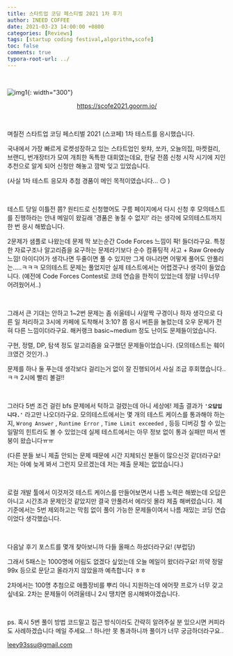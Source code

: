 ```yaml
---
title: 스타트업 코딩 페스티벌 2021 1차 후기
author: INEED COFFEE
date: 2021-03-23 14:00:00 +0800
categories: [Reviews]
tags: [startup coding festival,algorithm,scofe]
toc: false
comments: true
typora-root-url: ../
---
```


​	

![img1](https://www.contestkorea.com/admincenter/files/meet/202103021846152812591.jpg){: width="300"}

<p align="center">
    <a href="https://scofe2021.goorm.io/">https://scofe2021.goorm.io/</a>
</p>
​	

며칠전 스타트업 코딩 페스티벌 2021 (스코페) 1차 테스트를 응시했습니다.

국내에서 가장 빠르게 로켓성장하고 있는 스타트업인 왓챠, 쏘카, 오늘의집, 마켓컬리, 브랜디, 번개장터가 모여
개최한 독특한 대회였는데요, 한달 전쯤 신청 시작 시기에 지인 추천으로 알게 되어 신청만 해놓고 깜박 잊고 있었습니다.

(사실 1차 테스트 응모자 추첨 경품이 메인 목적이였습니다... :smirk: ​​)

​	

테스트 당일 이틀전 쯤? 원티드로 신청했어도 구름 페이지에서 다시 신청 후 모의테스트를 진행하라는 안내 메일이 왔길래 '경품은 놓칠 수 없지!' 라는 생각에 모의테스트까지 한 번 응시 해봤습니다.

2문제가 샘플로 나왔는데 문제 딱 보는순간 Code Forces 느낌이 팍! 들더라구요. 특정한 자료구조나 알고리즘을 요구하는 문제라기보다 순수 컴퓨팅적 사고 + Raw Greedy 느낌! 아이디어가 생각나면 두줄이면 풀 수 있지만 그게 아니라면 어떻게 풀어도 안풀리는.....ㅋㅋㅋ 모의테스트 문제는 풀었지만 실제 테스트에서는 어렵겠구나 생각이 들었습니다. (예전에 Code Forces Contest로 코테 연습을 한적이 있었는데 정말 너무너무 어려웠어서..)

​	

그래서 큰 기대는 안하고 1~2번 문제는 좀 쉬울테니 사알짝 구경이나 하자 생각으로 다른 일 처리하고 3시에 카페에 도착해서 3:10? 쯤 응시 버튼을 눌렀는데 오우 문제가 전혀 다른 느낌이더라구요. 해커랭크 basic~medium 정도 난이도 문제들이었습니다. 

구현, 정렬, DP, 탐색 정도 알고리즘을 요구했던 문제들이었습니다. (모의테스트는 훼이크였건 것인가..)

문제를 하나 둘 푸는데 생각보다 걸리는거 없이 잘 진행되어서 사실 조금 후회했습니다..ㅋㅋ 2시에 빨리 볼걸!!

​	

그러다 5번 조건 걸린 bfs 문제에서 턱하고 걸렸는데 아니 세상에! 제출 결과가 __`'오답입니다.'`__ 라고만 나오더라구요. 모의테스트에서는 몇 개의 테스트 케이스를 통과해야 하는지, `Wrong Answer` , `Runtime Error` , `Time Limit exceeded` , 등등 디버깅 할 수 있는 일말의 힌트라도 볼 수 있었는데 실제 테스트에서는 아무 정보 없이 통과 실패만 떠서 멘붕이 왔습니다ㅠㅠ

(다른 분들 보니 제출 안되는 문제 때문에 시간 지체되신 분들이 많으신것 같더라구요! 저는 아예 늦게 봐서 그런지 모르겠는데 저는 제출 문제는 없었습니다.)

​	

로컬 개발 툴에서 이것저것 테스트 케이스를 만들어보면서 나름 노력은 해봤는데 오답은 아니고 시간초과 문제인것 같았지만 결국 안풀려서 에라잇 몰라 제출 해버렸습니다. 제 기준에서는 5번 제외하고는 막힘 없이 풀이 가능한 문제들이여서 나름 재밌는 코딩 연습이었다 생각했습니다.

​	

다음날 후기 포스트를 몇개 찾아보니까 다들 올패스 하셨더라구요! (부럽당)

그래서 5패스는 1000명에 어림도 없겠다 싶었는데 오늘 메일이 왔더라구요! 끼약 정말 99x 등으로 문닫고 올라가지 않았을까 예측합니다 ㅎㅎ 

2차에서는 100명 추첨으로 애플장비를 뿌리 아니 지원하는데 에어팟 프로가 너무 갖고 싶네요. 2차는 문제들이 어려울테니 2시 땡치면 응시해봐야겠습니다.

​	

ps. 혹시 5번 풀이 방법 코드말고 접근 방식이라도 간략히 알려주실 분 있으시면 커피라도 사례하겠습니다 메일 주세요...! 하나만 못 통과하니까 풀이가 너무 궁금하더라구요..  

<p>
    <a href="mailto:leey93ssu@gmail.com">leey93ssu@gmail.com</a>
</p>

